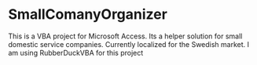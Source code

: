 # SmallComanyOrganizer
This is a VBA project for Microsoft Access. Its a helper solution for small domestic service companies. Currently localized for the Swedish market.
I am using RubberDuckVBA for this project
